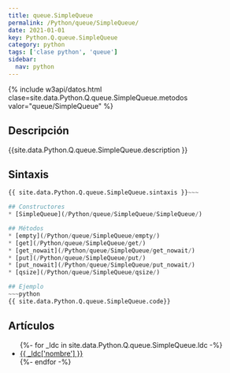 ```yaml
---
title: queue.SimpleQueue
permalink: /Python/queue/SimpleQueue/
date: 2021-01-01
key: Python.Q.queue.SimpleQueue
category: python
tags: ['clase python', 'queue']
sidebar: 
  nav: python
---
```


{% include w3api/datos.html clase=site.data.Python.Q.queue.SimpleQueue.metodos valor="queue/SimpleQueue" %}

## Descripción
{{site.data.Python.Q.queue.SimpleQueue.description }}

## Sintaxis
~~~python
{{ site.data.Python.Q.queue.SimpleQueue.sintaxis }}~~~

## Constructores
* [SimpleQueue](/Python/queue/SimpleQueue/SimpleQueue/)

## Métodos
* [empty](/Python/queue/SimpleQueue/empty/)
* [get](/Python/queue/SimpleQueue/get/)
* [get_nowait](/Python/queue/SimpleQueue/get_nowait/)
* [put](/Python/queue/SimpleQueue/put/)
* [put_nowait](/Python/queue/SimpleQueue/put_nowait/)
* [qsize](/Python/queue/SimpleQueue/qsize/)

## Ejemplo
~~~python
{{ site.data.Python.Q.queue.SimpleQueue.code}}
~~~

## Artículos
<ul>
{%- for _ldc in site.data.Python.Q.queue.SimpleQueue.ldc -%}
   <li>
       <a href="{{_ldc['url'] }}">{{ _ldc['nombre'] }}</a>
   </li>
{%- endfor -%}
</ul>
